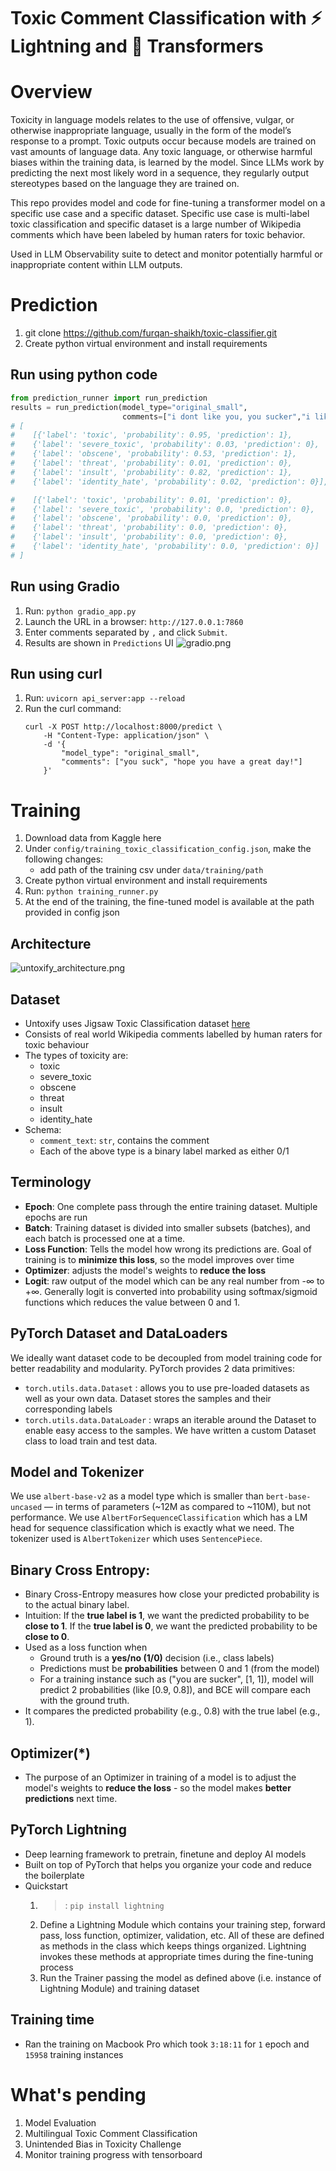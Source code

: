 # Toxic Comment Classification with ⚡ Lightning and 🤗 Transformers

# Overview
Toxicity in language models relates to the use of offensive, vulgar, or otherwise inappropriate language, usually in the form of the model’s response to a prompt. Toxic outputs occur because models are trained on vast amounts of language data. Any toxic language, or otherwise harmful biases within the training data, is learned by the model. Since LLMs work by predicting the next most likely word in a sequence, they regularly output stereotypes based on the language they are trained on.

This repo provides model and code for fine-tuning a transformer model on a specific use case and a specific dataset. Specific use case is multi-label toxic classification and specific dataset is a large number of Wikipedia comments which have been labeled by human raters for toxic behavior. 

Used in LLM Observability suite to detect and monitor potentially harmful or inappropriate content within LLM outputs.

# Prediction
1. git clone https://github.com/furqan-shaikh/toxic-classifier.git
2. Create python virtual environment and install requirements

## Run using python code
   ```python
   from prediction_runner import run_prediction
   results = run_prediction(model_type="original_small",
                            comments=["i dont like you, you sucker","i like you"])
   # [
   #    [{'label': 'toxic', 'probability': 0.95, 'prediction': 1},
   #    {'label': 'severe_toxic', 'probability': 0.03, 'prediction': 0}, 
   #    {'label': 'obscene', 'probability': 0.53, 'prediction': 1},
   #    {'label': 'threat', 'probability': 0.01, 'prediction': 0},
   #    {'label': 'insult', 'probability': 0.82, 'prediction': 1},
   #    {'label': 'identity_hate', 'probability': 0.02, 'prediction': 0}],
   
   #    [{'label': 'toxic', 'probability': 0.01, 'prediction': 0},
   #    {'label': 'severe_toxic', 'probability': 0.0, 'prediction': 0}, 
   #    {'label': 'obscene', 'probability': 0.0, 'prediction': 0},
   #    {'label': 'threat', 'probability': 0.0, 'prediction': 0},
   #    {'label': 'insult', 'probability': 0.0, 'prediction': 0},
   #    {'label': 'identity_hate', 'probability': 0.0, 'prediction': 0}]
   # ]
   ```

## Run using Gradio
1. Run: `python gradio_app.py`
2. Launch the URL in a browser: `http://127.0.0.1:7860`
3. Enter comments separated by `,` and click `Submit`.
4. Results are shown in `Predictions` UI
![gradio.png](docs/gradio.png)

## Run using curl
1. Run: `uvicorn api_server:app --reload`
2. Run the curl command:
    ```curl
    curl -X POST http://localhost:8000/predict \
        -H "Content-Type: application/json" \
        -d '{
            "model_type": "original_small",
            "comments": ["you suck", "hope you have a great day!"]
        }'
    ```

# Training
1. Download data from Kaggle here
2. Under `config/training_toxic_classification_config.json`, make the following changes:
    - add path of the training csv under `data/training/path`
3. Create python virtual environment and install requirements
4. Run: `python training_runner.py`
5. At the end of the training, the fine-tuned model is available at the path provided in config json

## Architecture
![untoxify_architecture.png](docs/untoxify_architecture.png)

## Dataset
- Untoxify uses Jigsaw Toxic Classification dataset [here](https://www.kaggle.com/competitions/jigsaw-toxic-comment-classification-challenge)
- Consists of real world Wikipedia comments labelled by human raters for toxic behaviour
- The types of toxicity are:
    - toxic
    - severe_toxic
    - obscene
    - threat
    - insult
    - identity_hate
- Schema:
    - `comment_text`: `str`, contains the comment
    - Each of the above type is a binary label marked as either 0/1

## Terminology
- **Epoch**: One complete pass through the entire training dataset. Multiple epochs are run
- **Batch**: Training dataset is divided into smaller subsets (batches), and each batch is processed one at a time.
- **Loss Function**: Tells the model how wrong its predictions are. Goal of training is to **minimize this loss**, so the model improves over time
- **Optimizer**: adjusts the model's weights to **reduce the loss**
- **Logit**: raw output of the model which can be any real number from -∞ to +∞. Generally logit is converted into probability using softmax/sigmoid functions which reduces the value between 0 and 1.

## PyTorch Dataset and DataLoaders
We ideally want dataset code to be decoupled from model training code for better readability and modularity. PyTorch provides 2 data primitives:
  - `torch.utils.data.Dataset` : allows you to use pre-loaded datasets as well as your own data. Dataset stores the samples and their corresponding labels 
  - `torch.utils.data.DataLoader` : wraps an iterable around the Dataset to enable easy access to the samples.
We have written a custom Dataset class to load train and test data. 

## Model and Tokenizer
We use `albert-base-v2` as a model type which is smaller than `bert-base-uncased` — in terms of parameters (~12M as compared to ~110M), but not performance. We use `AlbertForSequenceClassification` which has a LM head for sequence classification which is exactly what we need. The tokenizer used is `AlbertTokenizer` which uses `SentencePiece`.

## Binary Cross Entropy:
 - Binary Cross-Entropy measures how close your predicted probability is to the actual binary label.
 - Intuition: If the **true label is 1**, we want the predicted probability to be **close to 1**.  If the **true label is 0**, we want the predicted probability to be **close to 0**.
 - Used as a loss function when
    - Ground truth is a **yes/no (1/0)** decision (i.e., class labels)
    - Predictions must be **probabilities** between 0 and 1 (from the model)
    - For a training instance such as ("you are sucker", [1, 1]), model will predict 2 probabilities (like [0.9, 0.8]), and BCE will compare each with the ground truth.
 - It compares the predicted probability (e.g., 0.8) with the true label (e.g., 1).

## Optimizer(*)
- The purpose of an Optimizer in training of a model is to adjust the model's weights to **reduce the loss** - so the model makes **better predictions** next time.

## PyTorch Lightning
- Deep learning framework to pretrain, finetune and deploy AI models
- Built on top of PyTorch that helps you organize your code and reduce the boilerplate
- Quickstart
    1. >: `pip install lightning`
    2. Define a Lightning Module which contains your training step, forward pass, loss function, optimizer, validation, etc. All of these are defined as methods in the class which keeps things organized. Lightning invokes these methods at appropriate times during the fine-tuning process
    3. Run the Trainer passing the model as defined above (i.e. instance of Lightning Module) and training dataset

## Training time
- Ran the training on Macbook Pro which took `3:18:11` for `1` epoch and `15958` training instances

# What's pending
1. Model Evaluation
2. Multilingual Toxic Comment Classification
3. Unintended Bias in Toxicity Challenge
4. Monitor training progress with tensorboard
